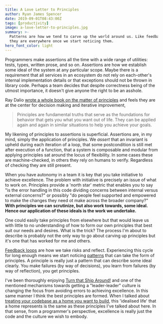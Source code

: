 ```yaml
---
title: A Love Letter to Principles
author: Ryan James Spencer
date: 2019-09-01T08:43:00Z
tags: [productivity]
image: a-love-letter-to-principles.jpg
summary: >-
  Patterns are how we tend to carve up the world around us. Like feedback loops,
  they are everywhere once we start noticing them.
hero_font_color: light
---
```


Programmers make assertions all the time with a wide range of utilities: tests,
types, written prose, and so on. Assertions are how we establish some ideal of
the system at any particular scope. Maybe there is a requirement that all
services in an ecosystem do not rely on each-other's internal implementation
details or that exceptions should not be thrown in library code. Perhaps a team
decides that despite correctness being of the utmost importance, it doesn't give
anyone the right to be an asshole.

Ray Dalio [wrote a whole book on the matter of
principles](https://www.goodreads.com/book/show/34536488-principles) and feels
they are at the center for decision making and iterative improvement,

> Principles are fundamental truths that serve as the foundations for behavior
> that gets you what you want out of life. They can be applied again and again
> in similar situations to help you achieve your goals.

My likening of principles to assertions is superficial. Assertions are, in my
mind, simply the application of principles. We _assert_ that an invariant is
upheld during each iteration of a loop, that some postcondition is still met
after execution of a function, that a system is composable and modular from
applying principles sat around the locus of flexibility. In some cases these are
machine-checked, in others they rely on humans to verify. Regardless of checking
they are still present.

When you have autonomy in a team it is key that you take initiative to achieve
excellence. The problem with initiative is precisely an issue of what to work
on. Principles provide a 'north star' metric that enables you to say "is the
error handling in this code dividing concerns between internal versus external
concerns?" or possibly "do people feel supported and empowered to make the
changes they need ot make across the broader company?" **With principles we can
scrutinize, but also work towards, some ideal. Hence our application of these
ideals is the work we undertake.**

One could easily take principles from elsewhere but that would leave us with
little to no understanding of how to form our own principles that best suit our
needs and desires. What is the trick? The process I'm about to describe is
probably not the only way to go about carving up principles but it's one that
has worked for me and others.

[Feedback
loops](https://www.justanotherdot.com/posts/a_love_letter_to_feedback_loops.html)
are how we take risks and reflect. Experiencing this cycle for long enough means
we start noticing
[patterns](https://www.justanotherdot.com/posts/a_love_letter_to_patterns.html)
that can take the form of principles. A principle is really just a pattern that
can describe some ideal clearly. You make failures (by way of decisions), you
learn from failures (by way of reflection), you get principles.

I've been thoroughly enjoying [Turn that Ship
Around!](https://www.goodreads.com/book/show/16158601-turn-the-ship-around) and
one of the mentioned mechanisms towards getting a "leader-leader" culture is
changing the focus from avoiding errors to achieving excellence. In this same
manner I think the best principles are formed. When I talked about [treating
your codebase as a home you want to
build](https://www.justanotherdot.com/posts/make_a_home.html), this 'idealised
life' that a home represents is the same as these principles I've talked about
here. In that sense, from a programmer's perspective, excellence is really just
the code and the culture we wish to embody.
